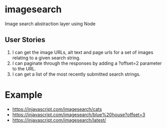 # imagesearch

Image search abstraction layer using Node

## User Stories

1. I can get the image URLs, alt text and page urls for a set of images relating to a given search string.
2. I can paginate through the responses by adding a ?offset=2 parameter to the URL.
3. I can get a list of the most recently submitted search strings.

# Example

* https://injavascript.com/imagesearch/cats
* https://injavascript.com/imagesearch/blue%20house?offset=3
* https://injavascript.com/imagesearch/latest/
